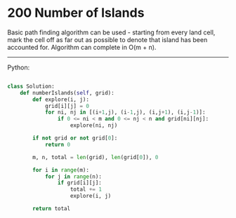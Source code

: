 # 200 Number of Islands

Basic path finding algorithm can be used - starting from every land cell, mark
the cell off as far out as possible to denote that island has been accounted
for. Algorithm can complete in O(m + n).

---

Python:

```python

class Solution:
    def numberIslands(self, grid):
        def explore(i, j):
            grid[i][j] = 0
            for ni, nj in [(i+1,j), (i-1,j), (i,j+1), (i,j-1)]:
                if 0 <= ni < m and 0 <= nj < n and grid[ni][nj]:
                    explore(ni, nj)

        if not grid or not grid[0]:
            return 0

        m, n, total = len(grid), len(grid[0]), 0

        for i in range(m):
            for j in range(n):
                if grid[i][j]:
                    total += 1
                    explore(i, j)

        return total
```

